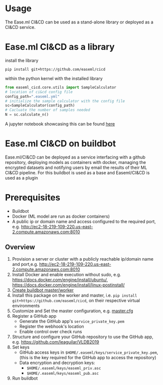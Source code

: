 # Usage

The Ease.ml CI&CD can be used as a stand-alone library or deployed as a CI&CD service.

# Ease.ml CI&CD as a library

install the library
```commandline
pip install git+https://github.com/easeml/cicd
```

within the python kernel with the installed library
```python
from easeml_cicd.core.utils import SampleCalculator
# location of ci&cd config file
config_path=".easeml.yml"
# initialize the sample calculator with the config file
sc=SampleCalculator(config_path)
# Cacluate the number of samples needed
N = sc.calculate_n()
```
A jupyter notebook showcasing this can be found [here](notebooks/SimpleSampleCalculation.ipynb)

# Ease.ml CI&CD on buildbot

Ease.ml/CI&CD can be deployed as a service interfacing with a github repository, 
deploying models as containers with docker, managing the encrypted datasets and notifying users by email 
the results of their ML CI&CD pipeline. For this buildbot is used as a base and Easeml/CI&CD is used as a plugin 

# Prerequisites
- Buildbot
- Docker (ML model are run as docker containers)
- A public ip or domain name and access configured to the required port, e.g. http://ec2-18-219-109-220.us-east-2.compute.amazonaws.com:8010


## Overview

1. Provision a server or cluster with a publicly reachable ip/domain name and port,e.g. http://ec2-18-219-109-220.us-east-2.compute.amazonaws.com:8010 
2. Install Docker and enable execution without sudo, e.g. https://docs.docker.com/engine/install/ubuntu/, https://docs.docker.com/engine/install/linux-postinstall/
3. [Create buildbot master/worker](https://docs.buildbot.net/current/tutorial/firstrun.html#creating-a-master)
4. Install this package on the worker and master, i.e. `pip install git+https://github.com/easeml/cicd`, on their respective virtual environments
5. Customize and Set the master configuration, e.g. [master.cfg](example_master_cfg/master.cfg)
6. Register a GitHub app
   - Generate the GitHub app's `service_private_key.pem`
   - Register the webhook's location
   - Enable control over check runs
7. Structure and configure your GitHub repository to use the GitHub app, e.g. https://github.com/leaguilar/VLDB2019
8. Set keys
   - GitHub access keys in `$HOME/.easeml/keys/service_private_key.pem`, (this is the key required for the GitHub app to access the repository)
   - Data encryption and decryption keys:
     - `$HOME/.easeml/keys/easeml_priv.asc`
     - `$HOME/.easeml/keys/easeml_pub.asc` 
10. Run buildbot
